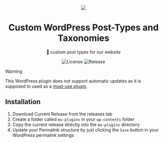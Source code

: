 <div align="center">
    <img src="https://gegenlicht.net/wortmarke/">
    <h1>Custom WordPress Post-Types and Taxonomies</h1>
    <p>🧩 custom post types for our website</p>
<img alt="License" src="https://img.shields.io/github/license/unikino-gegenlicht/custom-post-types?style=for-the-badge">
<img alt="Release" src="https://img.shields.io/github/v/release/unikino-gegenlicht/custom-post-types?sort=semver&display_name=tag&style=for-the-badge">
</div>

> [!WARNING]
> This WordPress plugin does not support automatic updates as it is supposed to used as a [must-use plugin].
>
>

[must-use plugin]: https://developer.wordpress.org/advanced-administration/plugins/mu-plugins/

## Installation

1. Download Current Release from the releases tab
2. Create a folder called `mu-plugins` in your `wp-contents` folder
3. Copy the current release directly into the `mu-plugins` directory
4. Update your Permalink structure by just clicking the `Save` button in your WordPress permalink settings
